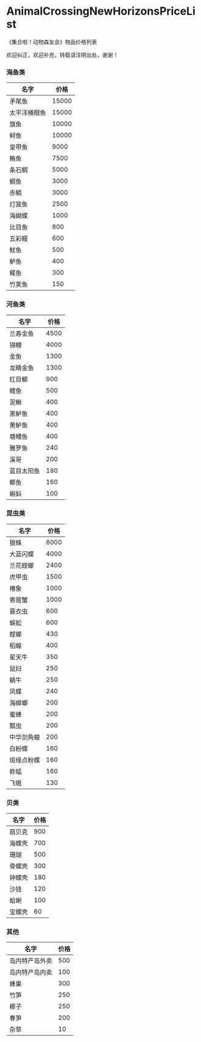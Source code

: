 # AnimalCrossingNewHorizonsPriceList
《集合啦！动物森友会》物品价格列表

欢迎纠正，欢迎补充，转载请注明出处，谢谢！

### 海鱼类
名字 | 价格
-|-
矛尾鱼 | 15000
太平洋桶眼鱼 | 15000
旗鱼 | 10000
鲟鱼 | 10000
皇带鱼 | 9000
鲔鱼 | 7500
条石鲷 | 5000
鲷鱼 | 3000
赤鲷 | 3000
灯笼鱼 | 2500
海蝴蝶 | 1000
比目鱼 | 800
五彩鳗 | 600
魷鱼 | 500
鲈鱼 | 400
鲽鱼 | 300
竹荚鱼 | 150

### 河鱼类
名字 | 价格
-|-
兰寿金鱼 | 4500
锦鲤 | 4000
金鱼 | 1300
龙睛金鱼 | 1300
红目鲫 | 900
鲤鱼 | 500
泥鳅 | 400
黑鲈鱼 | 400
黄鲈鱼 | 400
塘鳢鱼 | 400
雅罗鱼 | 240
溪哥 | 200
蓝目太阳鱼 | 180
鲫鱼 | 160
蝌蚪 | 100

### 昆虫类
名字 | 价格
-|-
狼蛛 | 8000
大蓝闪蝶 | 4000
兰花螳螂 | 2400
虎甲虫 | 1500
椿象 | 1000
寄居蟹 | 1000
蓑衣虫 | 600
蜈蚣 | 600
螳螂 | 430
稻蝗 | 400
星天牛 | 350
鼠妇 | 250
蜗牛 | 250
凤蝶 | 240
海蟑螂 | 200
蜜蜂 | 200
瓢虫 | 200
中华剑角蝗 | 200
白粉蝶 | 160
斑缘点粉蝶 | 160
蚱蜢 | 160
飞蛾 | 130

### 贝类
名字 | 价格
-|-
扇贝克 | 900
海螺壳 | 700
珊瑚 | 500
骨螺壳 | 300
钟螺壳 | 180
沙钱 | 120
蛤蜊 | 100
宝螺壳 | 60

### 其他
名字 | 价格
-|-
岛内特产岛外卖 | 500
岛内特产岛内卖 | 100
蜂巢 | 300
竹笋 | 250
椰子 | 250
春笋 | 200
杂草 | 10
